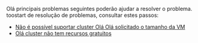 Olá principais problemas seguintes poderão ajudar a resolver o problema. toostart de resolução de problemas, consultar estes passos:

- [Não é possível suportar cluster Olá Olá solicitado o tamanho da VM](../articles/virtual-machines/windows/troubleshoot-deploy-vm.md#the-cluster-cannot-support-the-requested-vm-size)
- [Olá cluster não tem recursos gratuitos](../articles/virtual-machines/windows/troubleshoot-deploy-vm.md#the-cluster-does-not-have-free-resources)
